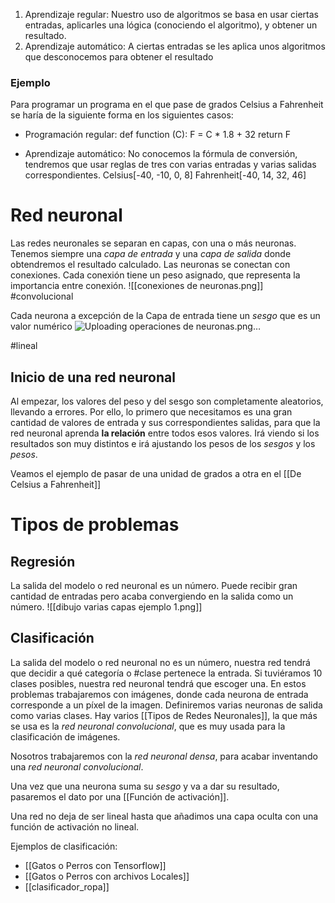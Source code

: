 1. Aprendizaje regular: Nuestro uso de algoritmos se basa en usar ciertas entradas, aplicarles una lógica (conociendo el algoritmo), y obtener un resultado.
2. Aprendizaje automático: A ciertas entradas se les aplica unos algoritmos que desconocemos para obtener el resultado

### Ejemplo
Para programar un programa en el que pase de grados Celsius a Fahrenheit se haría de la siguiente forma en los siguientes casos:

- Programación regular:
	def function (C):
		F = C * 1.8 + 32
		return F

- Aprendizaje automático:
	No conocemos la fórmula de conversión, tendremos que usar reglas de tres con varias entradas y varias salidas correspondientes. Celsius[-40, -10, 0, 8] Fahrenheit[-40, 14, 32, 46]

# Red neuronal
Las redes neuronales se separan en capas, con una o más neuronas. Tenemos siempre una *capa de entrada* y una *capa de salida* donde obtendremos el resultado calculado.
Las neuronas se conectan con conexiones. Cada conexión tiene un peso asignado, que representa la importancia entre conexión.
![[conexiones de neuronas.png]]
#convolucional

Cada neurona a excepción de la Capa de entrada tiene un *sesgo* que es un valor numérico
![Uploading operaciones de neuronas.png…]()


#lineal

## Inicio de una red neuronal
Al empezar, los valores del peso y del sesgo son completamente aleatorios, llevando a errores. Por ello, lo primero que necesitamos es una gran cantidad de valores de entrada y sus correspondientes salidas, para que la red neuronal aprenda **la relación** entre todos esos valores. Irá viendo si los resultados son muy distintos e irá ajustando los pesos de los *sesgos* y los *pesos*. 

Veamos el ejemplo de pasar de una unidad de grados a otra en el [[De Celsius a Fahrenheit]]
# Tipos de problemas
## Regresión
La salida del modelo o red neuronal es un número. Puede recibir gran cantidad de entradas pero acaba convergiendo en la salida como un número.
![[dibujo varias capas ejemplo 1.png]]
## Clasificación
La salida del modelo o red neuronal no es un número, nuestra red tendrá que decidir a qué categoría o #clase pertenece la entrada. Si tuviéramos 10 clases posibles, nuestra red neuronal tendrá que escoger una.
En estos problemas trabajaremos con imágenes, donde cada neurona de entrada corresponde a un píxel de la imagen. Definiremos varias neuronas de salida como varias clases.
Hay varios [[Tipos de Redes Neuronales]],  la que más se usa es la *red neuronal convolucional*, que es muy usada para la clasificación de imágenes. 

Nosotros trabajaremos con la *red neuronal densa*, para acabar inventando una *red neuronal convolucional*.

Una vez que una neurona suma su *sesgo* y va a dar su resultado, pasaremos el dato por una [[Función de activación]]. 

Una red no deja de ser lineal hasta que añadimos una capa oculta con una función de activación no lineal.

Ejemplos de clasificación:
- [[Gatos o Perros con Tensorflow]]
- [[Gatos o Perros con archivos Locales]]
- [[clasificador_ropa]]
